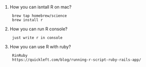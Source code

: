 1. How you can isntall R on mac?
    
        brew tap homebrew/science
        brew install r
2. How you can run R console?
    
        just write r in console
3. How you can use R with ruby?
   
        RinRuby
        https://quickleft.com/blog/running-r-script-ruby-rails-app/
